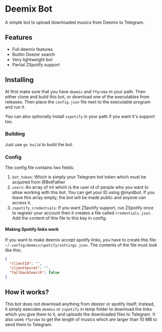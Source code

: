 # Deemix Bot

A simple bot to upload downloaded musics from Deemix to Telegram.

## Features

* Full deemix features
* Builtin Deezer search
* Very lightweight bot
* Partial ZSpotify support

## Installing

At first make sure that you have `deemix` and `ffprobe` in your path. Then either clone and build this bot, or download
one of the executables from releases. Then place the `config.json` file next to the executable program and run it.

You can also optionally install `zspotify` in your path if you want it's support too.

### Building

Just use `go build` to build the bot.

### Config

The config file contains two fields:

1. `bot_token`: Which is simply your Telegram bot token which must be acquired from @BotFather
2. `users`: An array of int which is the user id of people who you want to allow working with this bot. You can get your
   ID using @myidbot. If you leave this array empty, the bot will be made public and anyone can access it.
3. `zspotify_credentials`: If you want ZSpotify support, run ZSpotify once to register your account then it creates a file called `credentials.json`. Add the content of this file to this key in config.

#### Making Spotify links work

If you want to make deemix accept spotify links, you have to create this file:
`~/.config/deemix/spotify/settings.json`. The contents of the file must look like this:

```json
{
  "clientId": "",
  "clientSecret": "",
  "fallbackSearch": false
}
```

## How it works?

This bot does not download anything from deezer or spotify itself; Instead, it simply executes `deemix` or `zspotify` in temp folder
to download the links which you give them to it, and uploads the downloaded files to Telegram. It also uses `ffprobe` to
get the length of musics which are larger than 10 MB to send them to Telegram.